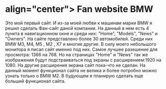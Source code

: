 <h1>align="center"> Fan website BMW </h1>
<p>
  Это мой первый сайт. И из-за моей любви к машинам марки BMW я решил сделать Фан-сайт даной компании. На данный в нем есть 4 пункта в навигационном
  окне и среди них: "Home", "Models", "News" и "Owners". На сайте представлено более 30 автомобилей. Среди них BMW M3, M4, M5 , M2 , X7 и многие другие.
  В силу моего небольшого монитора я писал сайт именно под них. Самое лучшее разешение для просмотра: 1366 на 768. Но на страницах "Home" и "News"
  так же изображения будут подстраиваться под экраны с расширением:1920 на 1080. На другие расширения экрана сайт пока-что не сделан. На данный момент
  функционал сайта не велика и более потробно можно узнать только о BMW M2. В будующем я планирую сделать еще больший функционал сайта.
</p>

<img src="" />
